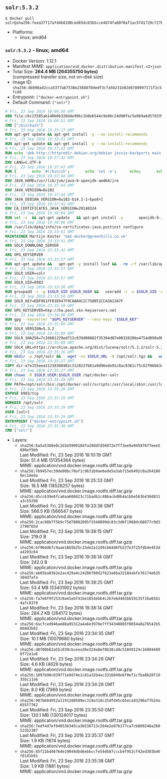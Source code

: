 ## `solr:5.3.2`

```console
$ docker pull solr@sha256:feea37717afd4b8188ced65dc03b5cce4674fa60f0af1ac5fd1729cf27bbe1c7
```

-	Platforms:
	-	linux; amd64

### `solr:5.3.2` - linux; amd64

-	Docker Version: 1.12.1
-	Manifest MIME: `application/vnd.docker.distribution.manifest.v2+json`
-	Total Size: **264.4 MB (264355750 bytes)**  
	(compressed transfer size, not on-disk size)
-	Image ID: `sha256:db098ad2cca5377ab7538e2368870dedf3cfa56231b02d6789997171f2c5fcd9`
-	Entrypoint: `["docker-entrypoint.sh"]`
-	Default Command: `["solr"]`

```dockerfile
# Fri, 23 Sep 2016 18:08:50 GMT
ADD file:c6c23585ab140b0b320d4e99bc1b0eb544c9e96c24d90fec5e069a6d57d335ca in / 
# Fri, 23 Sep 2016 18:08:51 GMT
CMD ["/bin/bash"]
# Fri, 23 Sep 2016 18:25:17 GMT
RUN apt-get update && apt-get install -y --no-install-recommends 		ca-certificates 		curl 		wget 	&& rm -rf /var/lib/apt/lists/*
# Fri, 23 Sep 2016 19:32:51 GMT
RUN apt-get update && apt-get install -y --no-install-recommends 		bzip2 		unzip 		xz-utils 	&& rm -rf /var/lib/apt/lists/*
# Fri, 23 Sep 2016 19:37:42 GMT
RUN echo 'deb http://httpredir.debian.org/debian jessie-backports main' > /etc/apt/sources.list.d/jessie-backports.list
# Fri, 23 Sep 2016 19:37:42 GMT
ENV LANG=C.UTF-8
# Fri, 23 Sep 2016 19:37:43 GMT
RUN { 		echo '#!/bin/sh'; 		echo 'set -e'; 		echo; 		echo 'dirname "$(dirname "$(readlink -f "$(which javac || which java)")")"'; 	} > /usr/local/bin/docker-java-home 	&& chmod +x /usr/local/bin/docker-java-home
# Fri, 23 Sep 2016 19:37:44 GMT
ENV JAVA_HOME=/usr/lib/jvm/java-8-openjdk-amd64/jre
# Fri, 23 Sep 2016 19:37:44 GMT
ENV JAVA_VERSION=8u102
# Fri, 23 Sep 2016 19:37:44 GMT
ENV JAVA_DEBIAN_VERSION=8u102-b14.1-1~bpo8+1
# Fri, 23 Sep 2016 19:37:45 GMT
ENV CA_CERTIFICATES_JAVA_VERSION=20140324
# Fri, 23 Sep 2016 19:38:04 GMT
RUN set -x 	&& apt-get update 	&& apt-get install -y 		openjdk-8-jre-headless="$JAVA_DEBIAN_VERSION" 		ca-certificates-java="$CA_CERTIFICATES_JAVA_VERSION" 	&& rm -rf /var/lib/apt/lists/* 	&& [ "$JAVA_HOME" = "$(docker-java-home)" ]
# Fri, 23 Sep 2016 19:38:06 GMT
RUN /var/lib/dpkg/info/ca-certificates-java.postinst configure
# Fri, 23 Sep 2016 23:33:41 GMT
MAINTAINER Martijn Koster "mak-docker@greenhills.co.uk"
# Fri, 23 Sep 2016 23:33:41 GMT
ARG SOLR_DOWNLOAD_SERVER
# Fri, 23 Sep 2016 23:33:42 GMT
ARG GPG_KEYSERVER
# Fri, 23 Sep 2016 23:33:57 GMT
RUN apt-get update &&   apt-get -y install lsof &&   rm -rf /var/lib/apt/lists/*
# Fri, 23 Sep 2016 23:33:57 GMT
ENV SOLR_USER=solr
# Fri, 23 Sep 2016 23:33:57 GMT
ENV SOLR_UID=8983
# Fri, 23 Sep 2016 23:33:58 GMT
RUN groupadd -r -g $SOLR_UID $SOLR_USER &&   useradd -r -u $SOLR_UID -g $SOLR_USER $SOLR_USER
# Fri, 23 Sep 2016 23:33:58 GMT
ENV SOLR_KEY=EDF961FF03E647F9CA8A9C2C758051CCA3A13A7F
# Fri, 23 Sep 2016 23:33:59 GMT
ENV GPG_KEYSERVER=hkp://ha.pool.sks-keyservers.net
# Fri, 23 Sep 2016 23:34:00 GMT
RUN gpg --keyserver "$GPG_KEYSERVER" --recv-keys "$SOLR_KEY"
# Fri, 23 Sep 2016 23:35:09 GMT
ENV SOLR_VERSION=5.3.2
# Fri, 23 Sep 2016 23:35:09 GMT
ENV SOLR_SHA256=7c26601229ed712c639d00882f35304d87e0032028be4754d098a9b694877f48
# Fri, 23 Sep 2016 23:35:09 GMT
ENV SOLR_URL=https://archive.apache.org/dist/lucene/solr/5.3.2/solr-5.3.2.tgz
# Fri, 23 Sep 2016 23:35:26 GMT
RUN mkdir -p /opt/solr &&   wget -nv $SOLR_URL -O /opt/solr.tgz &&   wget -nv $SOLR_URL.asc -O /opt/solr.tgz.asc &&   echo "$SOLR_SHA256 */opt/solr.tgz" | sha256sum -c - &&   (>&2 ls -l /opt/solr.tgz /opt/solr.tgz.asc) &&   gpg --batch --verify /opt/solr.tgz.asc /opt/solr.tgz &&   tar -C /opt/solr --extract --file /opt/solr.tgz --strip-components=1 &&   rm /opt/solr.tgz* &&   rm -Rf /opt/solr/docs/ &&   mkdir -p /opt/solr/server/solr/lib /opt/solr/server/solr/mycores &&   sed -i -e 's/#SOLR_PORT=8983/SOLR_PORT=8983/' /opt/solr/bin/solr.in.sh &&   sed -i -e '/-Dsolr.clustering.enabled=true/ a SOLR_OPTS="$SOLR_OPTS -Dsun.net.inetaddr.ttl=60 -Dsun.net.inetaddr.negative.ttl=60"' /opt/solr/bin/solr.in.sh &&   chown -R $SOLR_USER:$SOLR_USER /opt/solr &&   mkdir /docker-entrypoint-initdb.d /opt/docker-solr/
# Fri, 23 Sep 2016 23:35:27 GMT
COPY dir:e7e155eea31238308402c3128237b81a9d96ede91c8ac8361c75c62f06b63e9b in /opt/docker-solr/scripts 
# Fri, 23 Sep 2016 23:35:27 GMT
RUN chown -R $SOLR_USER:$SOLR_USER /opt/docker-solr
# Fri, 23 Sep 2016 23:35:28 GMT
ENV PATH=/opt/solr/bin:/opt/docker-solr/scripts:/usr/local/sbin:/usr/local/bin:/usr/sbin:/usr/bin:/sbin:/bin
# Fri, 23 Sep 2016 23:35:28 GMT
EXPOSE 8983/tcp
# Fri, 23 Sep 2016 23:35:29 GMT
WORKDIR /opt/solr
# Fri, 23 Sep 2016 23:35:29 GMT
USER [solr]
# Fri, 23 Sep 2016 23:35:29 GMT
ENTRYPOINT ["docker-entrypoint.sh"]
# Fri, 23 Sep 2016 23:35:30 GMT
CMD ["solr"]
```

-	Layers:
	-	`sha256:6a5a5368e0c2d3e5909184fa28ddfd56072e7ff3ee9a945876f7eee5896ef5bb`  
		Last Modified: Fri, 23 Sep 2016 18:10:19 GMT  
		Size: 51.4 MB (51354364 bytes)  
		MIME: application/vnd.docker.image.rootfs.diff.tar.gzip
	-	`sha256:7b9457ec39de00bc70af1c9631b9ae6ede5a3ab715e6492c0a2641868ec1deda`  
		Last Modified: Fri, 23 Sep 2016 18:25:33 GMT  
		Size: 18.5 MB (18528257 bytes)  
		MIME: application/vnd.docker.image.rootfs.diff.tar.gzip
	-	`sha256:d5cc639e6fca6aa608423c71badb1c40bacbd0b4a1bbe563b439d831a3c55298`  
		Last Modified: Fri, 23 Sep 2016 19:33:38 GMT  
		Size: 566.5 KB (566547 bytes)  
		MIME: application/vnd.docker.image.rootfs.diff.tar.gzip
	-	`sha256:2cac98b7f5b9c75d78082095f3348899dc83c3d6f1968dc68877c9d32798f65d`  
		Last Modified: Fri, 23 Sep 2016 19:38:15 GMT  
		Size: 219.0 B  
		MIME: application/vnd.docker.image.rootfs.diff.tar.gzip
	-	`sha256:bf96dd67c9aae18b5b25c15de2a12d9cb64d6fb227e3f25fdb4e453da4293c64`  
		Last Modified: Fri, 23 Sep 2016 19:38:14 GMT  
		Size: 242.0 B  
		MIME: application/vnd.docker.image.rootfs.diff.tar.gzip
	-	`sha256:ab05ba8362e2ac429a4c24286f80d2f623a6ba32184abfe76174e635304d7afa`  
		Last Modified: Fri, 23 Sep 2016 19:38:25 GMT  
		Size: 53.4 MB (53401902 bytes)  
		MIME: application/vnd.docker.image.rootfs.diff.tar.gzip
	-	`sha256:fa7e8f9f253c0a41ebf41be1054ebb4c2b7e6d465bb59135f16a01614a7c8370`  
		Last Modified: Fri, 23 Sep 2016 19:38:14 GMT  
		Size: 284.2 KB (284172 bytes)  
		MIME: application/vnd.docker.image.rootfs.diff.tar.gzip
	-	`sha256:6acfced946ae88a95312a4a6e3976e7ff34340865f0054a8a76542b5068d3b82`  
		Last Modified: Fri, 23 Sep 2016 23:34:35 GMT  
		Size: 10.1 MB (10079680 bytes)  
		MIME: application/vnd.docker.image.rootfs.diff.tar.gzip
	-	`sha256:d8f00b62a55c039cbceea36e324a8ef8b38cd4c51849124c168944890f72a1a6`  
		Last Modified: Fri, 23 Sep 2016 23:34:28 GMT  
		Size: 4.6 KB (4629 bytes)  
		MIME: application/vnd.docker.image.rootfs.diff.tar.gzip
	-	`sha256:1097b90c039f71e9d74e1c81a32b4ac3316049e6f0ef1cfba8b28f1035bc11a6`  
		Last Modified: Fri, 23 Sep 2016 23:34:28 GMT  
		Size: 8.0 KB (7966 bytes)  
		MIME: application/vnd.docker.image.rootfs.diff.tar.gzip
	-	`sha256:907bb04952a1191280509ec319a318c25dfd45c65eca93290affb24a655f7762`  
		Last Modified: Fri, 23 Sep 2016 23:35:50 GMT  
		Size: 130.1 MB (130124017 bytes)  
		MIME: application/vnd.docker.image.rootfs.diff.tar.gzip
	-	`sha256:7edf4d7ef840536345ca3b538713c264e2e07b177ca7cb809248a260522b2387`  
		Last Modified: Fri, 23 Sep 2016 23:35:37 GMT  
		Size: 1.9 KB (1874 bytes)  
		MIME: application/vnd.docker.image.rootfs.diff.tar.gzip
	-	`sha256:85f21bd46764e19044dbd6ebbccfe54db87cccb4f952cf42ed303bd6f81d1b91`  
		Last Modified: Fri, 23 Sep 2016 23:35:38 GMT  
		Size: 1.9 KB (1881 bytes)  
		MIME: application/vnd.docker.image.rootfs.diff.tar.gzip
